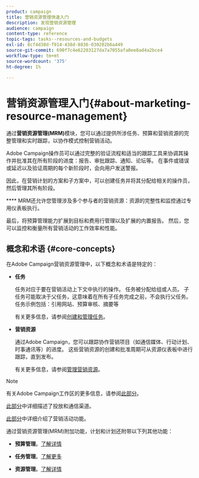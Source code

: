 ```yaml
---
product: campaign
title: 营销资源管理快速入门
description: 发现营销资源管理
audience: campaign
content-type: reference
topic-tags: tasks--resources-and-budgets
exl-id: 8cf4d30d-f914-438d-8836-030202b6a449
source-git-commit: 690f7c4e62203127da7a7055afa0ee8ad4a2bce4
workflow-type: tm+mt
source-wordcount: '375'
ht-degree: 1%

---
```


# 营销资源管理入门{#about-marketing-resource-management}

通过&#x200B;**营销资源管理(MRM)**&#x200B;模块，您可以通过提供所涉任务、预算和营销资源的完整管理和实时跟踪，以协作模式控制营销活动。

Adobe Campaign操作员可以通过完整的验证流程和适当的跟踪工具来协调其操作并批准其在所有阶段的进度：报告、审批跟踪、通知、论坛等。 在事件或错误或延迟以及验证周期的每个新阶段时，会向用户发送警报。

因此，在营销计划的方案和子方案中，可以创建任务并将其分配给相关的操作员，然后管理其所有阶段。

**** MRM还允许您管理涉及多个参与者的营销资源：资源的完整性和监控通过专用仪表板执行。

最后，将预算管理能力扩展到目标和费用行管理以及扩展的内置报告。 然后，您可以监控和衡量所有营销活动的工作效率和性能。

## 概念和术语 {#core-concepts}

在Adobe Campaign营销资源管理中，以下概念和术语是特定的：

* **任务**

   任务对应于要在营销活动上下文中执行的操作。 任务被分配给组或人员。 子任务可能取决于父任务，这意味着在所有子任务完成之前，不会执行父任务。 任务示例包括：引用网站、预算审核、摘要等

   有关更多信息，请参阅[创建和管理任务](../../mrm/using/creating-and-managing-tasks.md)。

* **营销资源**

   通过Adobe Campaign，您可以跟踪协作营销项目（如通信媒体、行动计划、时事通讯等）的进度。 这些营销资源的创建和批准周期可从资源仪表板中进行跟踪，直到发布。

   有关更多信息，请参阅[管理营销资源](../../mrm/using/managing-marketing-resources.md)。

>[!NOTE]
>
>有关Adobe Campaign工作区的更多信息，请参阅[此部分](../../platform/using/adobe-campaign-workspace.md)。
>  
>[此部分](../../delivery/using/steps-about-delivery-creation-steps.md)中详细描述了投放和通信渠道。
>
>[此部分](../../campaign/using/accessing-marketing-campaigns.md)中详细介绍了营销活动功能。

通过营销资源管理(MRM)附加功能，计划和计划还附带以下列其他功能：

* **预算管理**。[了解详情](../../mrm/using/controlling-costs.md)

* **任务管理**。[了解更多](../../mrm/using/creating-and-managing-tasks.md)

* **资源管理**。[了解详情](../../mrm/using/managing-marketing-resources.md)
